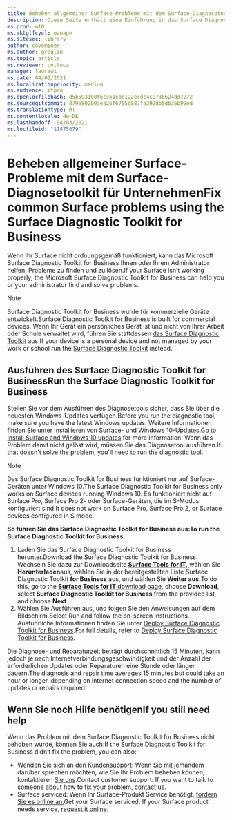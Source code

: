 ```yaml
---
title: Beheben allgemeiner Surface-Probleme mit dem Surface-Diagnosetoolkit für Unternehmen
description: Diese Seite enthält eine Einführung in das Surface Diagnostic Toolkit for Business für die Verwendung in kommerziellen Umgebungen.
ms.prod: w10
ms.mktglfcycl: manage
ms.sitesec: library
author: coveminer
ms.author: greglin
ms.topic: article
ms.reviewer: cottmca
manager: laurawi
ms.date: 04/02/2021
ms.localizationpriority: medium
ms.audience: itpro
ms.openlocfilehash: d5b593100f6c361ebd122ecdc4c9738624dd7272
ms.sourcegitcommit: 879e80200aea26f6705c887fa392db5db35b99ed
ms.translationtype: MT
ms.contentlocale: de-DE
ms.lasthandoff: 04/03/2021
ms.locfileid: "11475079"
---
```

# <a name="fix-common-surface-problems-using-the-surface-diagnostic-toolkit-for-business"></a><span data-ttu-id="c217d-103">Beheben allgemeiner Surface-Probleme mit dem Surface-Diagnosetoolkit für Unternehmen</span><span class="sxs-lookup"><span data-stu-id="c217d-103">Fix common Surface problems using the Surface Diagnostic Toolkit for Business</span></span>

<span data-ttu-id="c217d-104">Wenn Ihr Surface nicht ordnungsgemäß funktioniert, kann das Microsoft Surface Diagnostic Toolkit for Business Ihnen oder Ihrem Administrator helfen, Probleme zu finden und zu lösen.</span><span class="sxs-lookup"><span data-stu-id="c217d-104">If your Surface isn’t working properly, the Microsoft Surface Diagnostic Toolkit for Business can help you or your administrator find and solve problems.</span></span>

> [!NOTE]
> <span data-ttu-id="c217d-105">Surface Diagnostic Toolkit for Business wurde für kommerzielle Geräte entwickelt.</span><span class="sxs-lookup"><span data-stu-id="c217d-105">Surface Diagnostic Toolkit for Business is built for commercial devices.</span></span> <span data-ttu-id="c217d-106">Wenn Ihr Gerät ein persönliches Gerät ist und nicht von Ihrer Arbeit oder Schule verwaltet wird, führen Sie stattdessen [das Surface Diagnostic Toolkit](https://support.microsoft.com/en-us/help/4037239/surface-fix-common-surface-problems-using-surface-diagnostic-toolkit) aus.</span><span class="sxs-lookup"><span data-stu-id="c217d-106">If your device is a personal device and not managed by your work or school run the [Surface Diagnostic Toolkit](https://support.microsoft.com/en-us/help/4037239/surface-fix-common-surface-problems-using-surface-diagnostic-toolkit) instead.</span></span>

## <a name="run-the-surface-diagnostic-toolkit-for-business"></a><span data-ttu-id="c217d-107">Ausführen des Surface Diagnostic Toolkit for Business</span><span class="sxs-lookup"><span data-stu-id="c217d-107">Run the Surface Diagnostic Toolkit for Business</span></span>

<span data-ttu-id="c217d-108">Stellen Sie vor dem Ausführen des Diagnosetools sicher, dass Sie über die neuesten Windows-Updates verfügen.</span><span class="sxs-lookup"><span data-stu-id="c217d-108">Before you run the diagnostic tool, make sure you have the latest Windows updates.</span></span> <span data-ttu-id="c217d-109">Weitere Informationen finden Sie unter Installieren von Surface- und [Windows 10-Updates.](https://support.microsoft.com/en-us/help/4023505/surface-install-surface-and-windows-updates)</span><span class="sxs-lookup"><span data-stu-id="c217d-109">Go to [Install Surface and Windows 10 updates](https://support.microsoft.com/en-us/help/4023505/surface-install-surface-and-windows-updates) for more information.</span></span> <span data-ttu-id="c217d-110">Wenn das Problem damit nicht gelöst wird, müssen Sie das Diagnosetool ausführen.</span><span class="sxs-lookup"><span data-stu-id="c217d-110">If that doesn't solve the problem, you'll need to run the diagnostic tool.</span></span>

> [!NOTE]
> <span data-ttu-id="c217d-111">Das Surface Diagnostic Toolkit for Business funktioniert nur auf Surface-Geräten unter Windows 10.</span><span class="sxs-lookup"><span data-stu-id="c217d-111">The Surface Diagnostic Toolkit for Business only works on Surface devices running Windows 10.</span></span> <span data-ttu-id="c217d-112">Es funktioniert nicht auf Surface Pro, Surface Pro 2- oder Surface-Geräten, die im S-Modus konfiguriert sind.</span><span class="sxs-lookup"><span data-stu-id="c217d-112">It does  not work on Surface Pro, Surface Pro 2, or Surface devices configured in S mode.</span></span>

**<span data-ttu-id="c217d-113">So führen Sie das Surface Diagnostic Toolkit for Business aus:</span><span class="sxs-lookup"><span data-stu-id="c217d-113">To run the Surface Diagnostic Toolkit for Business:</span></span>**

1. <span data-ttu-id="c217d-114">Laden Sie das Surface Diagnostic Toolkit for Business herunter.</span><span class="sxs-lookup"><span data-stu-id="c217d-114">Download the Surface Diagnostic Toolkit for Business.</span></span> <span data-ttu-id="c217d-115">Wechseln Sie dazu zur Downloadseite [ **Surface Tools for IT,** ](https://www.microsoft.com/download/details.aspx?id=46703)wählen Sie **Herunterladen**aus, wählen Sie in der bereitgestellten Liste Surface Diagnostic Toolkit **for Business** aus, und wählen Sie **Weiter aus.**</span><span class="sxs-lookup"><span data-stu-id="c217d-115">To do this, go to the [**Surface Tools for IT** download page](https://www.microsoft.com/download/details.aspx?id=46703), choose **Download**, select **Surface Diagnostic Toolkit for Business** from the provided list, and choose **Next**.</span></span>
2. <span data-ttu-id="c217d-116">Wählen Sie Ausführen aus, und folgen Sie den Anweisungen auf dem Bildschirm.</span><span class="sxs-lookup"><span data-stu-id="c217d-116">Select Run and follow the on-screen instructions.</span></span> <span data-ttu-id="c217d-117">Ausführliche Informationen finden Sie unter [Deploy Surface Diagnostic Toolkit for Business](https://docs.microsoft.com/surface/surface-diagnostic-toolkit-business).</span><span class="sxs-lookup"><span data-stu-id="c217d-117">For full details, refer to [Deploy Surface Diagnostic Toolkit for Business](https://docs.microsoft.com/surface/surface-diagnostic-toolkit-business).</span></span>

<span data-ttu-id="c217d-118">Die Diagnose- und Reparaturzeit beträgt durchschnittlich 15 Minuten, kann jedoch je nach Internetverbindungsgeschwindigkeit und der Anzahl der erforderlichen Updates oder Reparaturen eine Stunde oder länger dauern.</span><span class="sxs-lookup"><span data-stu-id="c217d-118">The diagnosis and repair time averages 15 minutes but could take an hour or longer, depending on internet connection speed and the number of updates or repairs required.</span></span> 

## <a name="if-you-still-need-help"></a><span data-ttu-id="c217d-119">Wenn Sie noch Hilfe benötigen</span><span class="sxs-lookup"><span data-stu-id="c217d-119">If you still need help</span></span>

<span data-ttu-id="c217d-120">Wenn das Problem mit dem Surface Diagnostic Toolkit for Business nicht behoben wurde, können Sie auch:</span><span class="sxs-lookup"><span data-stu-id="c217d-120">If the Surface Diagnostic Toolkit for Business didn’t fix the problem, you can also:</span></span>

- <span data-ttu-id="c217d-121">Wenden Sie sich an den Kundensupport: Wenn Sie mit jemandem darüber sprechen möchten, wie Sie Ihr Problem beheben können, kontaktieren [Sie uns](https://support.microsoft.com/en-us/help/4037645/contact-surface-warranty-and-software-support-for-business).</span><span class="sxs-lookup"><span data-stu-id="c217d-121">Contact customer support: If you want to talk to someone about how to fix your problem, [contact us](https://support.microsoft.com/en-us/help/4037645/contact-surface-warranty-and-software-support-for-business).</span></span>
- <span data-ttu-id="c217d-122">Surface serviced: Wenn Ihr Surface-Produkt Service benötigt, [fordern Sie es online an.](https://mybusinessservice.surface.com/)</span><span class="sxs-lookup"><span data-stu-id="c217d-122">Get your Surface serviced: If your Surface product needs service, [request it online](https://mybusinessservice.surface.com/).</span></span> 
